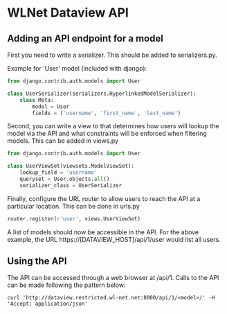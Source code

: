 WLNet Dataview API
==================

Adding an API endpoint for a model
----

First you need to write a serializer. This should be added to serializers.py.


Example for 'User' model (included with django):

````python
from django.contrib.auth.models import User

class UserSerializer(serializers.HyperlinkedModelSerializer):
    class Meta:
        model = User
        fields = ('username', 'first_name', 'last_name')  
````

Second, you can write a view to that determines how users will lookup the model via the API and what constraints will be enforced when filtering models. This can be added in views.py

````python
from django.contrib.auth.models import User

class UserViewSet(viewsets.ModelViewSet):
    lookup_field = 'username'
    queryset = User.objects.all()
    serializer_class = UserSerializer
````

Finally, configure the URL router to allow users to reach the API at a particular location. This can be done in urls.py


````python
router.register(r'user', views.UserViewSet)
````

A list of models should now be accessible in the API. For the above example, the URL https://[DATAVIEW_HOST]/api/1/user would list all users.

Using the API
----

The API can be accessed through a web browser at /api/1. Calls to the API can be made following the pattern below:

````
curl 'http://dataview.restricted.wl-net.net:8000/api/1/<model>/' -H 'Accept: application/json'
````